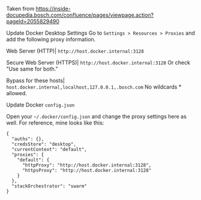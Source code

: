 Taken from https://inside-docupedia.bosch.com/confluence/pages/viewpage.action?pageId=2055829490

Update Docker Desktop Settings
Go to ```Settings > Resources > Proxies``` and add the following proxy information.

Web Server (HTTP)|	```http://host.docker.internal:3128```	

Secure Web Server (HTTPS)|	```http://host.docker.internal:3128```    Or check "Use same for both."

Bypass for these hosts|	```host.docker.internal,localhost,127.0.0.1,.bosch.com```	No wildcards * allowed.


Update Docker ```config.json```

Open your `````~/.docker/config.json````` and change the proxy settings here as well. For reference, mine looks like this:
```
{
  "auths": {},
  "credsStore": "desktop",
  "currentContext": "default",
  "proxies": {
    "default": {
      "httpProxy": "http://host.docker.internal:3128",
      "httpsProxy": "http://host.docker.internal:3128"
    }
  },
  "stackOrchestrator": "swarm"
}
```